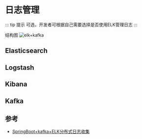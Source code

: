 # 日志管理

::: tip 提示
可选，开发者可根据自己需要选择是否使用ELK管理日志
:::

结构图
![elk+kafka](/xiaper.io/image/elk-kafka.jpeg)

## Elasticsearch

## Logstash

## Kibana

## Kafka

## 参考

- [SpringBoot+kafka+ELK分布式日志收集](https://yq.aliyun.com/articles/645316)
